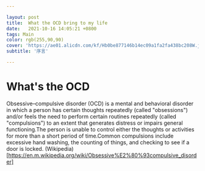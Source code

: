 ```yaml
---                              

layout: post
title:  What the OCD bring to my life
date:   2021-10-16 14:05:21 +0800
tags: Main
color: rgb(255,90,90)
cover: 'https://ae01.alicdn.com/kf/Hb0be877146b14ec09a1fa2fa438bc208W.jpg'
subtitle: '序言'

---
```


# What's the OCD

Obsessive–compulsive disorder (OCD) is a mental and behavioral disorder in which a person has certain thoughts repeatedly (called "obsessions") and/or feels the need to perform certain routines repeatedly (called "compulsions") to an extent that generates distress or impairs general functioning.The person is unable to control either the thoughts or activities for more than a short period of time.Common compulsions include excessive hand washing, the counting of things, and checking to see if a door is locked. (Wikipedia)[https://en.m.wikipedia.org/wiki/Obsessive%E2%80%93compulsive_disorder]

